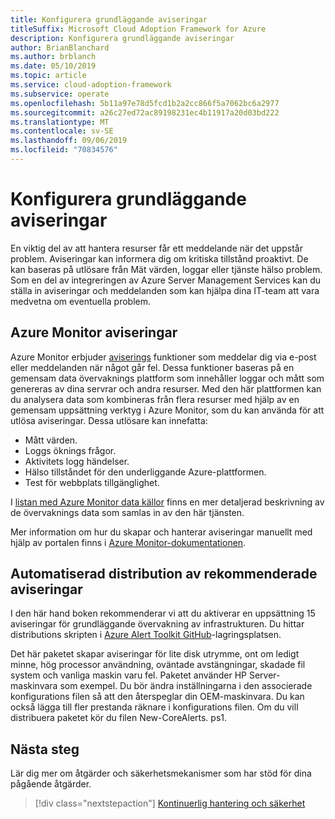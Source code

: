 ```yaml
---
title: Konfigurera grundläggande aviseringar
titleSuffix: Microsoft Cloud Adoption Framework for Azure
description: Konfigurera grundläggande aviseringar
author: BrianBlanchard
ms.author: brblanch
ms.date: 05/10/2019
ms.topic: article
ms.service: cloud-adoption-framework
ms.subservice: operate
ms.openlocfilehash: 5b11a97e78d5fcd1b2a2cc866f5a7062bc6a2977
ms.sourcegitcommit: a26c27ed72ac89198231ec4b11917a20d03bd222
ms.translationtype: MT
ms.contentlocale: sv-SE
ms.lasthandoff: 09/06/2019
ms.locfileid: "70834576"
---
```

# <a name="set-up-basic-alerts"></a>Konfigurera grundläggande aviseringar

En viktig del av att hantera resurser får ett meddelande när det uppstår problem. Aviseringar kan informera dig om kritiska tillstånd proaktivt. De kan baseras på utlösare från Mät värden, loggar eller tjänste hälso problem. Som en del av integreringen av Azure Server Management Services kan du ställa in aviseringar och meddelanden som kan hjälpa dina IT-team att vara medvetna om eventuella problem.

## <a name="azure-monitor-alerts"></a>Azure Monitor aviseringar

Azure Monitor erbjuder [aviserings](https://docs.microsoft.com/azure/azure-monitor/platform/alerts-overview) funktioner som meddelar dig via e-post eller meddelanden när något går fel. Dessa funktioner baseras på en gemensam data övervaknings plattform som innehåller loggar och mått som genereras av dina servrar och andra resurser. Med den här plattformen kan du analysera data som kombineras från flera resurser med hjälp av en gemensam uppsättning verktyg i Azure Monitor, som du kan använda för att utlösa aviseringar. Dessa utlösare kan innefatta:

- Mått värden.
- Loggs öknings frågor.
- Aktivitets logg händelser.
- Hälso tillståndet för den underliggande Azure-plattformen.
- Test för webbplats tillgänglighet.

I [listan med Azure Monitor data källor](https://docs.microsoft.com/azure/azure-monitor/platform/data-sources) finns en mer detaljerad beskrivning av de övervaknings data som samlas in av den här tjänsten.

Mer information om hur du skapar och hanterar aviseringar manuellt med hjälp av portalen finns i [Azure Monitor-dokumentationen](https://docs.microsoft.com/azure/azure-monitor/platform/alerts-metric).

## <a name="automated-deployment-of-recommended-alerts"></a>Automatiserad distribution av rekommenderade aviseringar

I den här hand boken rekommenderar vi att du aktiverar en uppsättning 15 aviseringar för grundläggande övervakning av infrastrukturen. Du hittar distributions skripten i [Azure Alert Toolkit GitHub](https://github.com/Microsoft/manageability-toolkits)-lagringsplatsen.

Det här paketet skapar aviseringar för lite disk utrymme, ont om ledigt minne, hög processor användning, oväntade avstängningar, skadade fil system och vanliga maskin varu fel. Paketet använder HP Server-maskinvara som exempel. Du bör ändra inställningarna i den associerade konfigurations filen så att den återspeglar din OEM-maskinvara. Du kan också lägga till fler prestanda räknare i konfigurations filen. Om du vill distribuera paketet kör du filen New-CoreAlerts. ps1.

## <a name="next-steps"></a>Nästa steg

Lär dig mer om åtgärder och säkerhetsmekanismer som har stöd för dina pågående åtgärder.

> [!div class="nextstepaction"]
> [Kontinuerlig hantering och säkerhet](./ongoing-management-overview.md)
